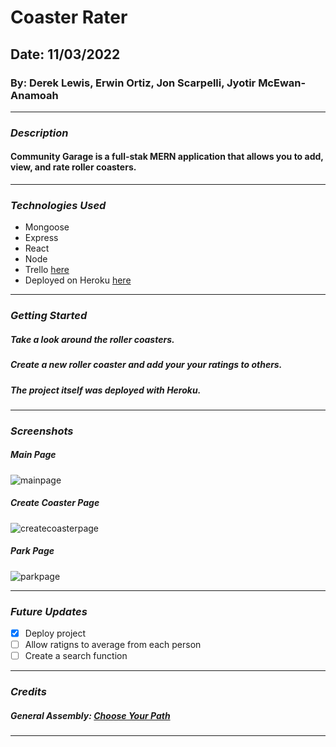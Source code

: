 # Coaster Rater

## Date: 11/03/2022

### By: Derek Lewis, Erwin Ortiz, Jon Scarpelli, Jyotir McEwan-Anamoah

---

### **_Description_**

#### Community Garage is a full-stak MERN application that allows you to add, view, and rate roller coasters.

---

### **_Technologies Used_**

- Mongoose
- Express
- React
- Node
- Trello [here](https://trello.com/b/48HLMhWT/coasterrator)
- Deployed on Heroku [here](https://coaster-rator.herokuapp.com/)

---

### **_Getting Started_**

##### Take a look around the roller coasters.

##### Create a new roller coaster and add your your ratings to others.

##### The project itself was deployed with Heroku.

---

### **_Screenshots_**

##### Main Page

![mainpage](https://i.ibb.co/r35Vt9z/coasterrater.png)

##### Create Coaster Page

![createcoasterpage](https://i.ibb.co/ph8pNhW/coasterraterform.png)

##### Park Page

![parkpage](https://i.ibb.co/PcSZPdp/coasterraterpark.png)

---

### **_Future Updates_**

- [x] Deploy project
- [ ] Allow ratigns to average from each person
- [ ] Create a search function

---

### **_Credits_**

##### General Assembly: [Choose Your Path](https://generalassemb.ly/)

---
